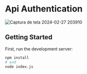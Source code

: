 # Api Authentication

![Captura de tela 2024-02-27 203910](https://github.com/Jezebel1990/api-authentication/assets/75287031/9d6b2dac-1c69-4980-854f-b3e675ea33fa)

## Getting Started

First, run the development server:

```bash
npm install
# and
node index.js
```
